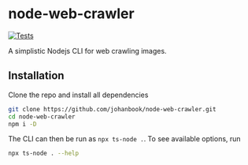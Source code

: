 # node-web-crawler

[![Tests](https://github.com/johanbook/node-web-crawler/actions/workflows/node.js.yml/badge.svg)](https://github.com/johanbook/node-web-crawler/actions/workflows/node.js.yml)

A simplistic Nodejs CLI for web crawling images.

## Installation

Clone the repo and install all dependencies

```sh
git clone https://github.com/johanbook/node-web-crawler.git
cd node-web-crawler
npm i -D
```

The CLI can then be run as `npx ts-node .`. To see available options, run

```sh
npx ts-node . --help
```
